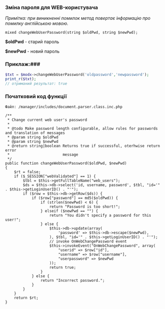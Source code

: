 ### Зміна пароля для WEB-користувача ###

*Примітка: при виникненні помилок метод повертає інформацію про помилку англійською мовою.*
```
mixed changeWebUserPassword(string $oldPwd, string $newPwd);
```
**$oldPwd** - старий пароль

**$newPwd** - новий пароль



### Приклаж:###

```php
$txt = $modx->changeWebUserPassword('oldpassword','newpassword');
print_r($txt);
// отриманий результат: true
````


### Початковий код функції ###
`Файл: /manager/includes/document.parser.class.inc.php`
```
/**
 * Change current web user's password
 *
 * @todo Make password length configurable, allow rules for passwords and translation of messages
 * @param string $oldPwd
 * @param string $newPwd
 * @return string|boolean Returns true if successful, oterhwise return error
 *                        message
 */
public function changeWebUserPassword($oldPwd, $newPwd)
{
	$rt = false;
	if ($_SESSION["webValidated"] == 1) {
		$tbl = $this->getFullTableName("web_users");
		$ds = $this->db->select('id, username, password', $tbl, "id='" . $this->getLoginUserID() . "'");
		if ($row = $this->db->getRow($ds)) {
			if ($row["password"] == md5($oldPwd)) {
				if (strlen($newPwd) < 6) {
					return "Password is too short!";
				} elseif ($newPwd == "") {
					return "You didn't specify a password for this user!";
				} else {
					$this->db->update(array(
						'password' => $this->db->escape($newPwd),
					), $tbl, "id='" . $this->getLoginUserID() . "'");
					// invoke OnWebChangePassword event
					$this->invokeEvent("OnWebChangePassword", array(
						"userid" => $row["id"],
						"username" => $row["username"],
						"userpassword" => $newPwd
					));
					return true;
				}
			} else {
				return "Incorrect password.";
			}
		}
	}
	return $rt;
}
```	